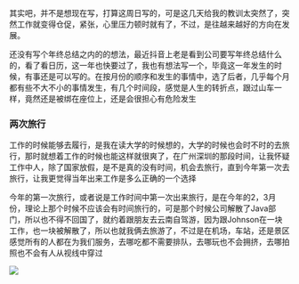 其实吧，并不是想现在写，打算这周日写的，可是这几天给我的教训太突然了，突然工作就变得仓促，紧张，心里压力顿时就有了，不过，是往越来越好的方向在发展。

还没有写个年终总结之内的的想法，最近抖音上老是看到公司要写年终总结什么的，看了看日历，这一年也快要过了，我也有想法写一个，毕竟这一年发生的时候，有事还是可以写的。在按月份的顺序和发生的事情中，选了后者，几乎每个月都有些不大不小的事情发生，有几个时间段，感觉是人生的转折点，跟过山车一样，竟然还是被绑在座位上，还是会很担心有危险发生



### 两次旅行

工作的时候能够去履行，是我在读大学的时候想的，大学的时候也会时不时的去旅行，那时就想着工作的时候也能这样就很爽了，在广州深圳的那段时间，让我怀疑工作中人，除了国家放假，是不是真的没有时间，机会去旅行，直到今年第一次去旅行，让我更觉得当年出来工作是多么正确的一个选择

今年的第一次旅行，或者说是工作时间中第一次出来旅行，是在今年的2，3月份，理论上那个时候不应该会有时间旅行的，可是那个时候公司解散了Java部门，所以也不得不回国了，就约着跟朋友去云南自驾游，因为跟Johnson在一块工作，也一块被解散了，所以也就我俩去旅游了，不过是在机场，车站，还是景区感觉所有的人都在为我们服务，去哪吃都不需要排队，去哪玩也不会拥挤，去哪拍照也不会有人从视线中穿过

![](https://hexosrc.oss-cn-shenzhen.aliyuncs.com/blog/2019/12/f3ccdd27d2000e3f9255a7e3e2c48800.jpg)

